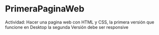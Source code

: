 # PrimeraPaginaWeb
Actividad: Hacer una pagina web con HTML y CSS, la primera versión que funcione en Desktop la segunda Versión debe ser responsive
